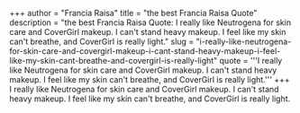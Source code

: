 +++
author = "Francia Raisa"
title = "the best Francia Raisa Quote"
description = "the best Francia Raisa Quote: I really like Neutrogena for skin care and CoverGirl makeup. I can't stand heavy makeup. I feel like my skin can't breathe, and CoverGirl is really light."
slug = "i-really-like-neutrogena-for-skin-care-and-covergirl-makeup-i-cant-stand-heavy-makeup-i-feel-like-my-skin-cant-breathe-and-covergirl-is-really-light"
quote = '''I really like Neutrogena for skin care and CoverGirl makeup. I can't stand heavy makeup. I feel like my skin can't breathe, and CoverGirl is really light.'''
+++
I really like Neutrogena for skin care and CoverGirl makeup. I can't stand heavy makeup. I feel like my skin can't breathe, and CoverGirl is really light.
